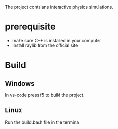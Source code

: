 The project contaians interactive physics simulations. 
# prerequisite
- make sure C++ is installed in your computer
- Install raylib from the official site

# Build
## Windows
In vs-code press f5 to build the project.
## Linux
Run the build.bash file in the terminal

